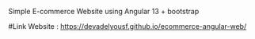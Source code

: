 
Simple E-commerce Website using Angular 13 + bootstrap


#Link Website :  https://devadelyousf.github.io/ecommerce-angular-web/ 
